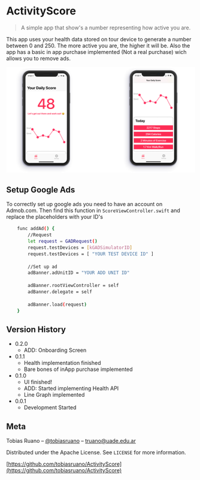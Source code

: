 # ActivityScore
> A simple app that show's a number representing how active you are.

This app uses your health data stored on tour device to generate a number between 0 and 250. The more active you are, the higher it will be. Also the app has a basic in app purchase implemented (Not a real purchase) wich allows you to remove ads.

![](header.png)

## Setup Google Ads
To correctly set up google ads you need to have an account on Admob.com. Then find this function in ```ScoreViewController.swift``` and replace the placeholders with your ID's
```sh
    func addAd() {
        //Request
        let request = GADRequest()
        request.testDevices = [kGADSimulatorID]
        request.testDevices = [ "YOUR TEST DEVICE ID" ]
        
        //Set up ad
        adBanner.adUnitID = "YOUR ADD UNIT ID"
        
        adBanner.rootViewController = self
        adBanner.delegate = self
        
        adBanner.load(request)
    }
```

## Version History

* 0.2.0
    * ADD: Onboarding Screen
* 0.1.1
    * Health implementation finished
    * Bare bones of inApp purchase implemented
* 0.1.0
    * UI finished!
    * ADD: Started implementing Health API
    * Line Graph implemented
* 0.0.1
    * Development Started

## Meta

Tobias Ruano – [@tobiasruano](https://twitter.com/tobiasruano) – truano@uade.edu.ar

Distributed under the Apache License. See ``LICENSE`` for more information.

[https://github.com/tobiasruano/ActivityScore](https://github.com/tobiasruano/ActivityScore)
